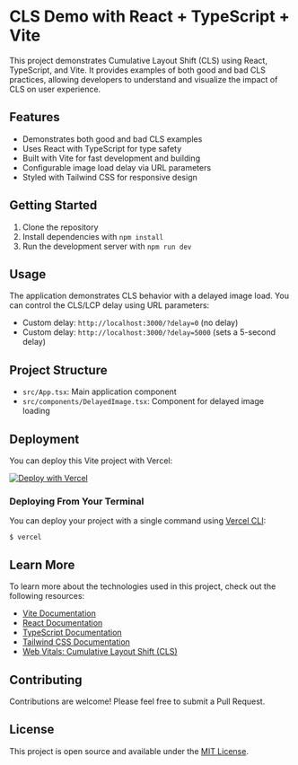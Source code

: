 # CLS Demo with React + TypeScript + Vite

This project demonstrates Cumulative Layout Shift (CLS) using React, TypeScript, and Vite. It provides examples of both good and bad CLS practices, allowing developers to understand and visualize the impact of CLS on user experience.

## Features

- Demonstrates both good and bad CLS examples
- Uses React with TypeScript for type safety
- Built with Vite for fast development and building
- Configurable image load delay via URL parameters
- Styled with Tailwind CSS for responsive design

## Getting Started

1. Clone the repository
2. Install dependencies with `npm install`
3. Run the development server with `npm run dev`

## Usage

The application demonstrates CLS behavior with a delayed image load. You can control the CLS/LCP delay using URL parameters:
- Custom delay: `http://localhost:3000/?delay=0` (no delay)
- Custom delay: `http://localhost:3000/?delay=5000` (sets a 5-second delay)


## Project Structure

- `src/App.tsx`: Main application component
- `src/components/DelayedImage.tsx`: Component for delayed image loading

## Deployment

You can deploy this Vite project with Vercel:

[![Deploy with Vercel](https://vercel.com/button)](https://vercel.com/new/clone?repository-url=https://github.com/yourusername/your-repo-name)

### Deploying From Your Terminal

You can deploy your project with a single command using [Vercel CLI](https://vercel.com/download):

```shell
$ vercel
```

## Learn More

To learn more about the technologies used in this project, check out the following resources:

- [Vite Documentation](https://vitejs.dev/)
- [React Documentation](https://reactjs.org/)
- [TypeScript Documentation](https://www.typescriptlang.org/)
- [Tailwind CSS Documentation](https://tailwindcss.com/)
- [Web Vitals: Cumulative Layout Shift (CLS)](https://web.dev/cls/)

## Contributing

Contributions are welcome! Please feel free to submit a Pull Request.

## License

This project is open source and available under the [MIT License](LICENSE).
